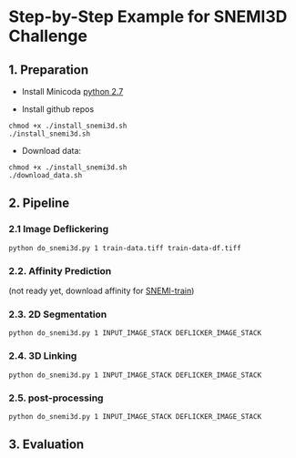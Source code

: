 # Step-by-Step Example for SNEMI3D Challenge

## 1. Preparation

- Install Minicoda [python 2.7](https://conda.io/miniconda.html)

- Install github repos
```
chmod +x ./install_snemi3d.sh
./install_snemi3d.sh
```

- Download data: 
```
chmod +x ./install_snemi3d.sh
./download_data.sh
```

## 2. Pipeline
### 2.1 Image Deflickering
```
python do_snemi3d.py 1 train-data.tiff train-data-df.tiff
```

### 2.2. Affinity Prediction 
(not ready yet, download affinity for [SNEMI-train](http://140.247.107.75/rhoana_product/snemi/aff/model_snemi_dice_mls._train_min.h5))

### 2.3. 2D Segmentation
```
python do_snemi3d.py 1 INPUT_IMAGE_STACK DEFLICKER_IMAGE_STACK
```

### 2.4. 3D Linking
```
python do_snemi3d.py 1 INPUT_IMAGE_STACK DEFLICKER_IMAGE_STACK
```

### 2.5. post-processing
```
python do_snemi3d.py 1 INPUT_IMAGE_STACK DEFLICKER_IMAGE_STACK
```


## 3. Evaluation
